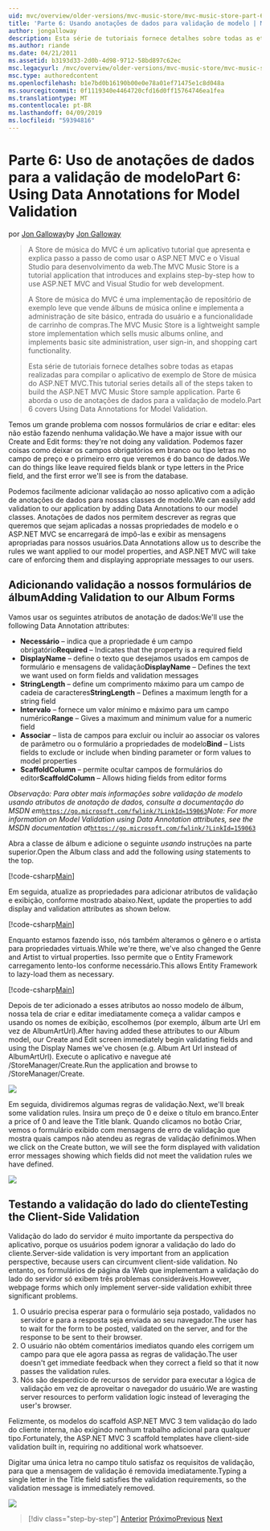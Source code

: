 ```yaml
---
uid: mvc/overview/older-versions/mvc-music-store/mvc-music-store-part-6
title: 'Parte 6: Usando anotações de dados para validação de modelo | Microsoft Docs'
author: jongalloway
description: Esta série de tutoriais fornece detalhes sobre todas as etapas realizadas para compilar o aplicativo de exemplo de Store de música do ASP.NET MVC. Parte 6 aborda o uso de anotações de dados para o modelo V...
ms.author: riande
ms.date: 04/21/2011
ms.assetid: b3193d33-2d0b-4d98-9712-58bd897c62ec
msc.legacyurl: /mvc/overview/older-versions/mvc-music-store/mvc-music-store-part-6
msc.type: authoredcontent
ms.openlocfilehash: b1e7bd0b16190b00e0e78a01ef71475e1c8d048a
ms.sourcegitcommit: 0f1119340e4464720cfd16d0ff15764746ea1fea
ms.translationtype: MT
ms.contentlocale: pt-BR
ms.lasthandoff: 04/09/2019
ms.locfileid: "59394816"
---
```

# <a name="part-6-using-data-annotations-for-model-validation"></a><span data-ttu-id="1005f-104">Parte 6: Uso de anotações de dados para a validação de modelo</span><span class="sxs-lookup"><span data-stu-id="1005f-104">Part 6: Using Data Annotations for Model Validation</span></span>

<span data-ttu-id="1005f-105">por [Jon Galloway](https://github.com/jongalloway)</span><span class="sxs-lookup"><span data-stu-id="1005f-105">by [Jon Galloway](https://github.com/jongalloway)</span></span>

> <span data-ttu-id="1005f-106">A Store de música do MVC é um aplicativo tutorial que apresenta e explica passo a passo de como usar o ASP.NET MVC e o Visual Studio para desenvolvimento da web.</span><span class="sxs-lookup"><span data-stu-id="1005f-106">The MVC Music Store is a tutorial application that introduces and explains step-by-step how to use ASP.NET MVC and Visual Studio for web development.</span></span>  
>   
> <span data-ttu-id="1005f-107">A Store de música do MVC é uma implementação de repositório de exemplo leve que vende álbuns de música online e implementa a administração de site básico, entrada do usuário e a funcionalidade de carrinho de compras.</span><span class="sxs-lookup"><span data-stu-id="1005f-107">The MVC Music Store is a lightweight sample store implementation which sells music albums online, and implements basic site administration, user sign-in, and shopping cart functionality.</span></span>  
>   
> <span data-ttu-id="1005f-108">Esta série de tutoriais fornece detalhes sobre todas as etapas realizadas para compilar o aplicativo de exemplo de Store de música do ASP.NET MVC.</span><span class="sxs-lookup"><span data-stu-id="1005f-108">This tutorial series details all of the steps taken to build the ASP.NET MVC Music Store sample application.</span></span> <span data-ttu-id="1005f-109">Parte 6 aborda o uso de anotações de dados para a validação de modelo.</span><span class="sxs-lookup"><span data-stu-id="1005f-109">Part 6 covers Using Data Annotations for Model Validation.</span></span>


<span data-ttu-id="1005f-110">Temos um grande problema com nossos formulários de criar e editar: eles não estão fazendo nenhuma validação.</span><span class="sxs-lookup"><span data-stu-id="1005f-110">We have a major issue with our Create and Edit forms: they're not doing any validation.</span></span> <span data-ttu-id="1005f-111">Podemos fazer coisas como deixar os campos obrigatórios em branco ou tipo letras no campo de preço e o primeiro erro que veremos é do banco de dados.</span><span class="sxs-lookup"><span data-stu-id="1005f-111">We can do things like leave required fields blank or type letters in the Price field, and the first error we'll see is from the database.</span></span>

<span data-ttu-id="1005f-112">Podemos facilmente adicionar validação ao nosso aplicativo com a adição de anotações de dados para nossas classes de modelo.</span><span class="sxs-lookup"><span data-stu-id="1005f-112">We can easily add validation to our application by adding Data Annotations to our model classes.</span></span> <span data-ttu-id="1005f-113">Anotações de dados nos permitem descrever as regras que queremos que sejam aplicadas a nossas propriedades de modelo e o ASP.NET MVC se encarregará de impô-las e exibir as mensagens apropriadas para nossos usuários.</span><span class="sxs-lookup"><span data-stu-id="1005f-113">Data Annotations allow us to describe the rules we want applied to our model properties, and ASP.NET MVC will take care of enforcing them and displaying appropriate messages to our users.</span></span>

## <a name="adding-validation-to-our-album-forms"></a><span data-ttu-id="1005f-114">Adicionando validação a nossos formulários de álbum</span><span class="sxs-lookup"><span data-stu-id="1005f-114">Adding Validation to our Album Forms</span></span>

<span data-ttu-id="1005f-115">Vamos usar os seguintes atributos de anotação de dados:</span><span class="sxs-lookup"><span data-stu-id="1005f-115">We'll use the following Data Annotation attributes:</span></span>

- <span data-ttu-id="1005f-116">**Necessário** – indica que a propriedade é um campo obrigatório</span><span class="sxs-lookup"><span data-stu-id="1005f-116">**Required** – Indicates that the property is a required field</span></span>
- <span data-ttu-id="1005f-117">**DisplayName** – define o texto que desejamos usados em campos de formulário e mensagens de validação</span><span class="sxs-lookup"><span data-stu-id="1005f-117">**DisplayName** – Defines the text we want used on form fields and validation messages</span></span>
- <span data-ttu-id="1005f-118">**StringLength** – define um comprimento máximo para um campo de cadeia de caracteres</span><span class="sxs-lookup"><span data-stu-id="1005f-118">**StringLength** – Defines a maximum length for a string field</span></span>
- <span data-ttu-id="1005f-119">**Intervalo** – fornece um valor mínimo e máximo para um campo numérico</span><span class="sxs-lookup"><span data-stu-id="1005f-119">**Range** – Gives a maximum and minimum value for a numeric field</span></span>
- <span data-ttu-id="1005f-120">**Associar** – lista de campos para excluir ou incluir ao associar os valores de parâmetro ou o formulário a propriedades de modelo</span><span class="sxs-lookup"><span data-stu-id="1005f-120">**Bind** – Lists fields to exclude or include when binding parameter or form values to model properties</span></span>
- <span data-ttu-id="1005f-121">**ScaffoldColumn** – permite ocultar campos de formulários do editor</span><span class="sxs-lookup"><span data-stu-id="1005f-121">**ScaffoldColumn** – Allows hiding fields from editor forms</span></span>

<span data-ttu-id="1005f-122">*Observação: Para obter mais informações sobre validação de modelo usando atributos de anotação de dados, consulte a documentação do MSDN em*[`https://go.microsoft.com/fwlink/?LinkId=159063`](https://go.microsoft.com/fwlink/?LinkId=159063)</span><span class="sxs-lookup"><span data-stu-id="1005f-122">*Note: For more information on Model Validation using Data Annotation attributes, see the MSDN documentation at*[`https://go.microsoft.com/fwlink/?LinkId=159063`](https://go.microsoft.com/fwlink/?LinkId=159063)</span></span>

<span data-ttu-id="1005f-123">Abra a classe de álbum e adicione o seguinte *usando* instruções na parte superior.</span><span class="sxs-lookup"><span data-stu-id="1005f-123">Open the Album class and add the following *using* statements to the top.</span></span>

[!code-csharp[Main](mvc-music-store-part-6/samples/sample1.cs)]

<span data-ttu-id="1005f-124">Em seguida, atualize as propriedades para adicionar atributos de validação e exibição, conforme mostrado abaixo.</span><span class="sxs-lookup"><span data-stu-id="1005f-124">Next, update the properties to add display and validation attributes as shown below.</span></span>

[!code-csharp[Main](mvc-music-store-part-6/samples/sample2.cs)]

<span data-ttu-id="1005f-125">Enquanto estamos fazendo isso, nós também alteramos o gênero e o artista para propriedades virtuais.</span><span class="sxs-lookup"><span data-stu-id="1005f-125">While we're there, we've also changed the Genre and Artist to virtual properties.</span></span> <span data-ttu-id="1005f-126">Isso permite que o Entity Framework carregamento lento-los conforme necessário.</span><span class="sxs-lookup"><span data-stu-id="1005f-126">This allows Entity Framework to lazy-load them as necessary.</span></span>

[!code-csharp[Main](mvc-music-store-part-6/samples/sample3.cs)]

<span data-ttu-id="1005f-127">Depois de ter adicionado a esses atributos ao nosso modelo de álbum, nossa tela de criar e editar imediatamente começa a validar campos e usando os nomes de exibição, escolhemos (por exemplo, álbum arte Url em vez de AlbumArtUrl).</span><span class="sxs-lookup"><span data-stu-id="1005f-127">After having added these attributes to our Album model, our Create and Edit screen immediately begin validating fields and using the Display Names we've chosen (e.g. Album Art Url instead of AlbumArtUrl).</span></span> <span data-ttu-id="1005f-128">Execute o aplicativo e navegue até /StoreManager/Create.</span><span class="sxs-lookup"><span data-stu-id="1005f-128">Run the application and browse to /StoreManager/Create.</span></span>

![](mvc-music-store-part-6/_static/image1.png)

<span data-ttu-id="1005f-129">Em seguida, dividiremos algumas regras de validação.</span><span class="sxs-lookup"><span data-stu-id="1005f-129">Next, we'll break some validation rules.</span></span> <span data-ttu-id="1005f-130">Insira um preço de 0 e deixe o título em branco.</span><span class="sxs-lookup"><span data-stu-id="1005f-130">Enter a price of 0 and leave the Title blank.</span></span> <span data-ttu-id="1005f-131">Quando clicamos no botão Criar, vemos o formulário exibido com mensagens de erro de validação que mostra quais campos não atendeu as regras de validação definimos.</span><span class="sxs-lookup"><span data-stu-id="1005f-131">When we click on the Create button, we will see the form displayed with validation error messages showing which fields did not meet the validation rules we have defined.</span></span>

![](mvc-music-store-part-6/_static/image2.png)

## <a name="testing-the-client-side-validation"></a><span data-ttu-id="1005f-132">Testando a validação do lado do cliente</span><span class="sxs-lookup"><span data-stu-id="1005f-132">Testing the Client-Side Validation</span></span>

<span data-ttu-id="1005f-133">Validação do lado do servidor é muito importante da perspectiva do aplicativo, porque os usuários podem ignorar a validação do lado do cliente.</span><span class="sxs-lookup"><span data-stu-id="1005f-133">Server-side validation is very important from an application perspective, because users can circumvent client-side validation.</span></span> <span data-ttu-id="1005f-134">No entanto, os formulários de página da Web que implementam a validação do lado do servidor só exibem três problemas consideráveis.</span><span class="sxs-lookup"><span data-stu-id="1005f-134">However, webpage forms which only implement server-side validation exhibit three significant problems.</span></span>

1. <span data-ttu-id="1005f-135">O usuário precisa esperar para o formulário seja postado, validados no servidor e para a resposta seja enviada ao seu navegador.</span><span class="sxs-lookup"><span data-stu-id="1005f-135">The user has to wait for the form to be posted, validated on the server, and for the response to be sent to their browser.</span></span>
2. <span data-ttu-id="1005f-136">O usuário não obtém comentários imediatos quando eles corrigem um campo para que ele agora passa as regras de validação.</span><span class="sxs-lookup"><span data-stu-id="1005f-136">The user doesn't get immediate feedback when they correct a field so that it now passes the validation rules.</span></span>
3. <span data-ttu-id="1005f-137">Nós são desperdício de recursos de servidor para executar a lógica de validação em vez de aproveitar o navegador do usuário.</span><span class="sxs-lookup"><span data-stu-id="1005f-137">We are wasting server resources to perform validation logic instead of leveraging the user's browser.</span></span>

<span data-ttu-id="1005f-138">Felizmente, os modelos do scaffold ASP.NET MVC 3 tem validação do lado do cliente interna, não exigindo nenhum trabalho adicional para qualquer tipo.</span><span class="sxs-lookup"><span data-stu-id="1005f-138">Fortunately, the ASP.NET MVC 3 scaffold templates have client-side validation built in, requiring no additional work whatsoever.</span></span>

<span data-ttu-id="1005f-139">Digitar uma única letra no campo título satisfaz os requisitos de validação, para que a mensagem de validação é removida imediatamente.</span><span class="sxs-lookup"><span data-stu-id="1005f-139">Typing a single letter in the Title field satisfies the validation requirements, so the validation message is immediately removed.</span></span>

![](mvc-music-store-part-6/_static/image3.png)


> [!div class="step-by-step"]
> <span data-ttu-id="1005f-140">[Anterior](mvc-music-store-part-5.md)
> [Próximo](mvc-music-store-part-7.md)</span><span class="sxs-lookup"><span data-stu-id="1005f-140">[Previous](mvc-music-store-part-5.md)
[Next](mvc-music-store-part-7.md)</span></span>
